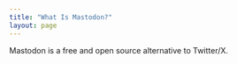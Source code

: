 ```yaml
---
title: "What Is Mastodon?"
layout: page
---
```


Mastodon is a free and open source alternative to Twitter/X. 

